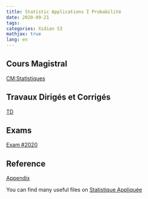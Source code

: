 ```yaml
---
title: Statistic Applications I Probabilité
date: 2020-09-21
tags:
categories: Xidian S3
mathjax: true
lang: en
---
```


## Cours Magistral

[CM:Statistiques](https://kjle.github.io/files/XidianS3/Probability_CM.pdf)

## Travaux Dirigés et Corrigés

[TD](https://kjle.github.io/files/XidianS3/Probability_TD.pdf)

## Exams

[Exam #2020](https://kjle.github.io/files/XidianS3/Probability_Exam2020.pdf)

## Reference

[Appendix](https://kjle.github.io/files/XidianS3/Probability_Appendix.pdf)

You can find many useful files on [Statistique Appliquée](http://users.polytech.unice.fr/~aliferis/fr/teaching/courses/elec3/statistique_appliquee/docs.php)

